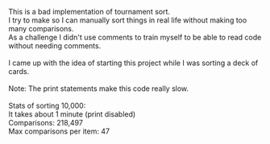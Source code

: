 This is a bad implementation of tournament sort.\
I try to make so I can manually sort things in real life without making too many comparisons.\
As a challenge I didn't use comments to train myself to be able to read code without needing comments.\
\
I came up with the idea of starting this project while I was sorting a deck of cards.\
\
Note: The print statements make this code really slow.\
\
Stats of sorting 10,000:\
It takes about 1 minute (print disabled)\
Comparisons: 218,497\
Max comparisons per item: 47
